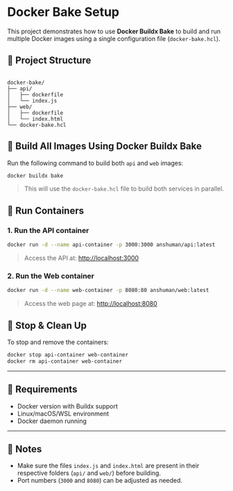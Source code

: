 # Docker Bake Setup

This project demonstrates how to use **Docker Buildx Bake** to build and run multiple Docker images using a single configuration file (`docker-bake.hcl`).

## 📁 Project Structure

```

docker-bake/
├── api/
│   ├── dockerfile
│   └── index.js
├── web/
│   ├── dockerfile
│   └── index.html
└── docker-bake.hcl

````

## 🚀 Build All Images Using Docker Buildx Bake

Run the following command to build both `api` and `web` images:

```bash
docker buildx bake
````

> This will use the `docker-bake.hcl` file to build both services in parallel.

## 🐳 Run Containers

### 1. Run the API container

```bash
docker run -d --name api-container -p 3000:3000 anshuman/api:latest
```

> Access the API at: [http://localhost:3000](http://localhost:3000)

### 2. Run the Web container

```bash
docker run -d --name web-container -p 8080:80 anshuman/web:latest
```

> Access the web page at: [http://localhost:8080](http://localhost:8080)

## 🧹 Stop & Clean Up

To stop and remove the containers:

```bash
docker stop api-container web-container
docker rm api-container web-container
```

---

## 🧱 Requirements

* Docker version with Buildx support
* Linux/macOS/WSL environment
* Docker daemon running

---

## 📝 Notes

* Make sure the files `index.js` and `index.html` are present in their respective folders (`api/` and `web/`) before building.
* Port numbers (`3000` and `8080`) can be adjusted as needed.

```